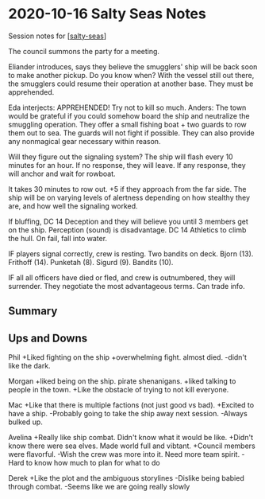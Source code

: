# 2020-10-16 Salty Seas Notes

Session notes for [[salty-seas]]

The council summons the party for a meeting.

Eliander introduces, says they believe the smugglers' ship will be back soon to make another pickup. Do you know when?
With the vessel still out there, the smugglers could resume their operation at another base. They must be apprehended.

Eda interjects: APPREHENDED! Try not to kill so much.
Anders: The town would be grateful if you could somehow board the ship and neutralize the smuggling operation. 
They offer a small fishing boat + two guards to row them out to sea. The guards will not fight if possible. They can also provide any nonmagical gear necessary within reason.

Will they figure out the signaling system? The ship will flash every 10 minutes for an hour. If no response, they will leave. If any response, they will anchor and wait for rowboat.

It takes 30 minutes to row out. +5 if they approach from the far side. The ship will be on varying levels of alertness depending on how stealthy they are, and how well the signaling worked.

If bluffing, DC 14 Deception and they will believe you until 3 members get on the ship.
Perception (sound) is disadvantage. DC 14 Athletics to climb the hull. On fail, fall into water.

IF players signal correctly, crew is resting. Two bandits on deck. Bjorn (13). Frithoff (14). Punketah (8). Sigurd (9). Bandits (10).

IF all all officers have died or fled, and crew is outnumbered, they will surrender. They negotiate the most advantageous terms. Can trade info.


## Summary

## Ups and Downs

Phil
+Liked fighting on the ship
+overwhelming fight. almost died.
-didn't like the dark.

Morgan
+liked being on the ship. pirate shenanigans.
+liked talking to people in the town. 
+Like the obstacle of trying to not kill everyone.

Mac
+Like that there is multiple factions (not just good vs bad).
+Excited to have a ship.
-Probably going to take the ship away next session.
-Always bulked up.

Avelina
+Really like ship combat. Didn't know what it would be like.
+Didn't know there were sea elves. Made world full and vibtant.
+Council members were flavorful.
-Wish the crew was more into it. Need more team spirit.
-Hard to know how much to plan for what to do

Derek
+Like the plot and the ambiguous storylines
-Dislike being babied through combat.
-Seems like we are going really slowly


[//begin]: # "Autogenerated link references for markdown compatibility"
[salty-seas]: ../salty-seas "Salty Seas"
[//end]: # "Autogenerated link references"
